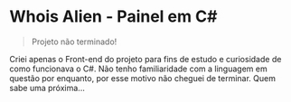 # Whois Alien - Painel em C#

> Projeto não terminado!

Criei apenas o Front-end do projeto para fins de estudo e curiosidade de como funcionava o C#. Não tenho familiaridade com a linguagem em questão por enquanto, por esse motivo não cheguei de terminar. Quem sabe uma próxima...
